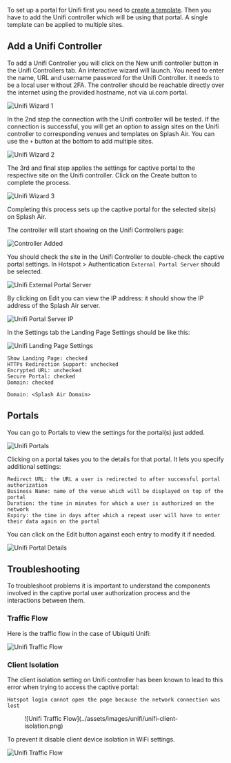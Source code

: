 To set up a portal for Unifi first you need to [create a template](../defining-templates.md). Then you have to add the Unifi controller which will be using that portal. A single template can be applied to multiple sites.

## Add a Unifi Controller

To add a Unifi Controller you will click on the New unifi controller button in the Unifi Controllers tab. An interactive wizard will launch. You need to enter the name, URL and username password for the Unifi Controller. It needs to be a local user without 2FA. The controller should be reachable directly over the internet using the provided hostname, not via ui.com portal.

![Unifi Wizard 1](../assets/images/unifi/unifi-wizard-1.png)

In the 2nd step the connection with the Unifi controller will be tested. If the connection is successful, you will get an option to assign sites on the Unifi controller to corresponding venues and templates on Splash Air. You can use the `+` button at the bottom to add multiple sites.

![Unifi Wizard 2](../assets/images/unifi/unifi-wizard-2.png)

The 3rd and final step applies the settings for captive portal to the respective site on the Unifi controller. Click on the Create button to complete the process.

![Unifi Wizard 3](../assets/images/unifi/unifi-wizard-3.png)

Completing this process sets up the captive portal for the selected site(s) on Splash Air.

The controller will start showing on the Unifi Controllers page:

![Controller Added](../assets/images/controller-added.png)

You should check the site in the Unifi Controller to double-check the captive portal settings. In Hotspot > Authentication `External Portal Server` should be selected. 

![Unifi External Portal Server](../assets/images/unifi/unifi-external-portal-server.png)

By clicking on Edit you can view the IP address: it should show the IP address of the Splash Air server.

![Unifi Portal Server IP](../assets/images/unifi/unifi-portal-server-ip.png)

In the Settings tab the Landing Page Settings should be like this:

![Unifi Landing Page Settings](../assets/images/unifi/unifi-landing-page.png)

```
Show Landing Page: checked
HTTPs Redirection Support: unchecked
Encrypted URL: unchecked
Secure Portal: checked
Domain: checked

Domain: <Splash Air Domain>
```

## Portals

You can go to Portals to view the settings for the portal(s) just added.

![Unifi Portals](../assets/images/unifi/unifi-portals.png)

Clicking on a portal takes you to the details for that portal. It lets you specify additional settings:

```
Redirect URL: the URL a user is redirected to after successful portal authorization
Business Name: name of the venue which will be displayed on top of the portal
Duration: the time in minutes for which a user is authorized on the network
Expiry: the time in days after which a repeat user will have to enter their data again on the portal
```

You can click on the Edit button against each entry to modify it if needed.

![Unifi Portal Details](../assets/images/unifi/unifi-portal-details.png)

## Troubleshooting

To troubleshoot problems it is important to understand the components involved in the captive portal user authorization process and the interactions between them.

### Traffic Flow

Here is the traffic flow in the case of Ubiquiti Unifi:

![Unifi Traffic Flow](../assets/images/unifi/unifi-traffic-flow.png)

### Client Isolation

The client isolation setting on Unifi controller has been known to lead to this error when trying to access the captive portal:

```
Hotspot login cannot open the page because the network connection was lost
```

<figure markdown="1">
![Unifi Traffic Flow](../assets/images/unifi/unifi-client-isolation.png)
</figure>

To prevent it disable client device isolation in WiFi settings.

![Unifi Traffic Flow](../assets/images/unifi/unifi-client-isolation-2.png)